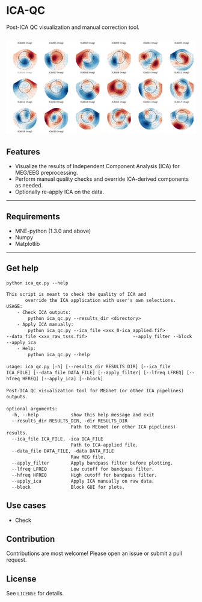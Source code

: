 # ICA-QC

Post-ICA QC visualization and manual correction tool.

![Digitization Example](utils/images/img01.png)
---

##  Features

- Visualize the results of Independent Component Analysis (ICA) for MEG/EEG preprocessing.
- Perform manual quality checks and override ICA-derived components as needed.
- Optionally re-apply ICA on the data.
---

##  Requirements

- MNE-python (1.3.0 and above)
- Numpy
- Matplotlib
---

## Get help
```
python ica_qc.py --help
```

```
This script is meant to check the quality of ICA and 
       override the ICA application with user's own selections.
USAGE:
    - Check ICA outputs:
        python ica_qc.py --results_dir <directory>
    - Apply ICA manually:
        python ica_qc.py --ica_file <xxx_0-ica_applied.fif>             --data_file <xxx_raw_tsss.fif>                 --apply_filter --block --apply_ica
    - Help:
        python ica_qc.py --help

usage: ica_qc.py [-h] [--results_dir RESULTS_DIR] [--ica_file ICA_FILE] [--data_file DATA_FILE] [--apply_filter] [--lfreq LFREQ] [--hfreq HFREQ] [--apply_ica] [--block]

Post-ICA QC visualization tool for MEGnet (or other ICA pipelines) outputs.

optional arguments:
  -h, --help            show this help message and exit
  --results_dir RESULTS_DIR, -dir RESULTS_DIR
                        Path to MEGnet (or other ICA pipelines) results.
  --ica_file ICA_FILE, -ica ICA_FILE
                        Path to ICA-applied file.
  --data_file DATA_FILE, -data DATA_FILE
                        Raw MEG file.
  --apply_filter        Apply bandpass filter before plotting.
  --lfreq LFREQ         Low cutoff for bandpass filter.
  --hfreq HFREQ         High cutoff for bandpass filter.
  --apply_ica           Apply ICA manually on raw data.
  --block               Block GUI for plots.

```
## Use cases
- Check 

## Contribution
Contributions are most welcome! Please open an issue or submit a pull request.

## License
See `LICENSE` for details.